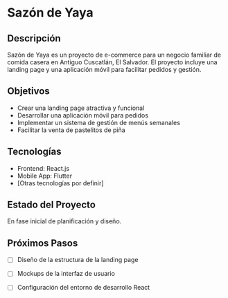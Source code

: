 # Sazón de Yaya

## Descripción
Sazón de Yaya es un proyecto de e-commerce para un negocio familiar de comida casera en Antiguo Cuscatlán, El Salvador. El proyecto incluye una landing page y una aplicación móvil para facilitar pedidos y gestión.

## Objetivos
- Crear una landing page atractiva y funcional
- Desarrollar una aplicación móvil para pedidos
- Implementar un sistema de gestión de menús semanales
- Facilitar la venta de pastelitos de piña

## Tecnologías
- Frontend: React.js
- Mobile App: Flutter
- [Otras tecnologías por definir]

## Estado del Proyecto
En fase inicial de planificación y diseño.

## Próximos Pasos
- [ ] Diseño de la estructura de la landing page
- [ ] Mockups de la interfaz de usuario
- [ ] Configuración del entorno de desarrollo React

